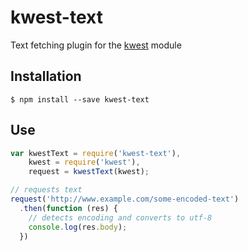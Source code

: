 # kwest-text

Text fetching plugin for the [kwest](https://github.com/Janpot/kwest) module

## Installation

    $ npm install --save kwest-text

## Use


```js
var kwestText = require('kwest-text'),
    kwest = require('kwest'),
    request = kwestText(kwest);

// requests text
request('http://www.example.com/some-encoded-text')
  .then(function (res) {
    // detects encoding and converts to utf-8
    console.log(res.body);
  })
